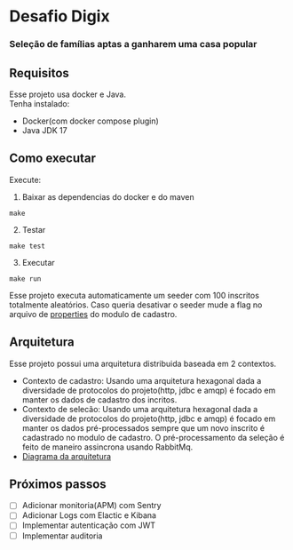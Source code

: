 # Desafio Digix
### Seleção de famílias aptas a ganharem uma casa popular

## Requisitos
Esse projeto usa docker e Java. <br/>
Tenha instalado:<br/>
- Docker(com docker compose plugin)
- Java JDK 17

## Como executar
Execute:
1. Baixar as dependencias do docker e do maven
```
make
```
2. Testar
```
make test
```
3. Executar
```
make run
```
Esse projeto executa automaticamente um seeder com 100 inscritos totalmente aleatórios. Caso queria desativar o seeder mude a flag no arquivo de [properties](./cadastro/src/main/resources/application.properties) do modulo de cadastro.

## Arquitetura
Esse projeto possui uma arquitetura distribuida baseada em 2 contextos.
- Contexto de cadastro: Usando uma arquitetura hexagonal dada a diversidade de protocolos do projeto(http, jdbc e amqp) é focado em manter os dados de cadastro dos incritos.
- Contexto de selecão: Usando uma arquitetura hexagonal dada a diversidade de protocolos do projeto(http, jdbc e amqp) é focado em manter os dados pré-processados sempre que um novo inscrito é cadastrado no modulo de cadastro. O pré-processamento da seleção é feito de maneiro assincrona usando RabbitMq.
- [Diagrama da arquitetura](https://drive.google.com/file/d/13PCPL_RVByoIiZtCk5v9Glv2VRQSm7GU/view?usp=sharing)


## Próximos passos
- [ ] Adicionar monitoria(APM) com Sentry
- [ ] Adicionar Logs com Elactic e Kibana
- [ ] Implementar autenticação com JWT
- [ ] Implementar auditoria